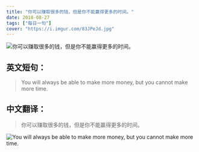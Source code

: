 ```yaml
---
title: "你可以赚取很多的钱，但是你不能赢得更多的时间。"
date: 2018-08-27
tags: ["每日一句"]
cover: "https://i.imgur.com/83JPeJd.jpg"
---
```


![你可以赚取很多的钱，但是你不能赢得更多的时间。](https://i.imgur.com/GBBrbsS.jpg)

## 英文短句：
> You will always be able to make more money, but you cannot make more time.

<!--more-->

## 中文翻译：
> 你可以赚取很多的钱，但是你不能赢得更多的时间。

![You will always be able to make more money, but you cannot make more time.](https://i.imgur.com/uKS1gkX.jpg)


